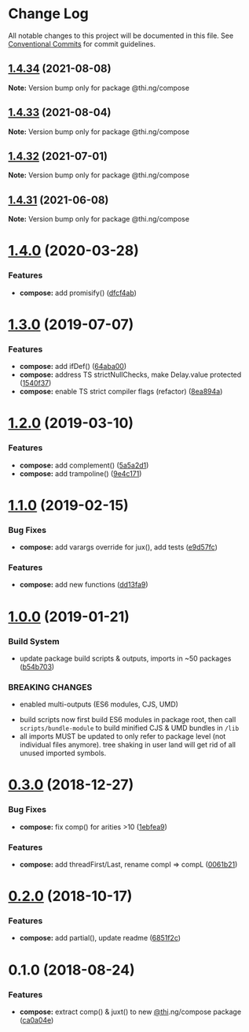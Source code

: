 # Change Log

All notable changes to this project will be documented in this file.
See [Conventional Commits](https://conventionalcommits.org) for commit guidelines.

## [1.4.34](https://github.com/thi-ng/umbrella/compare/@thi.ng/compose@1.4.33...@thi.ng/compose@1.4.34) (2021-08-08)

**Note:** Version bump only for package @thi.ng/compose





## [1.4.33](https://github.com/thi-ng/umbrella/compare/@thi.ng/compose@1.4.32...@thi.ng/compose@1.4.33) (2021-08-04)

**Note:** Version bump only for package @thi.ng/compose





## [1.4.32](https://github.com/thi-ng/umbrella/compare/@thi.ng/compose@1.4.31...@thi.ng/compose@1.4.32) (2021-07-01)

**Note:** Version bump only for package @thi.ng/compose





## [1.4.31](https://github.com/thi-ng/umbrella/compare/@thi.ng/compose@1.4.30...@thi.ng/compose@1.4.31) (2021-06-08)

**Note:** Version bump only for package @thi.ng/compose





# [1.4.0](https://github.com/thi-ng/umbrella/compare/@thi.ng/compose@1.3.12...@thi.ng/compose@1.4.0) (2020-03-28)


### Features

* **compose:** add promisify() ([dfcf4ab](https://github.com/thi-ng/umbrella/commit/dfcf4ab7333b25c4332f783d124d86de058feceb))





# [1.3.0](https://github.com/thi-ng/umbrella/compare/@thi.ng/compose@1.2.5...@thi.ng/compose@1.3.0) (2019-07-07)

### Features

* **compose:** add ifDef() ([64aba00](https://github.com/thi-ng/umbrella/commit/64aba00))
* **compose:** address TS strictNullChecks, make Delay.value protected ([1540f37](https://github.com/thi-ng/umbrella/commit/1540f37))
* **compose:** enable TS strict compiler flags (refactor) ([8ea894a](https://github.com/thi-ng/umbrella/commit/8ea894a))

# [1.2.0](https://github.com/thi-ng/umbrella/compare/@thi.ng/compose@1.1.2...@thi.ng/compose@1.2.0) (2019-03-10)

### Features

* **compose:** add complement() ([5a5a2d1](https://github.com/thi-ng/umbrella/commit/5a5a2d1))
* **compose:** add trampoline() ([9e4c171](https://github.com/thi-ng/umbrella/commit/9e4c171))

# [1.1.0](https://github.com/thi-ng/umbrella/compare/@thi.ng/compose@1.0.2...@thi.ng/compose@1.1.0) (2019-02-15)

### Bug Fixes

* **compose:** add varargs override for jux(),  add tests ([e9d57fc](https://github.com/thi-ng/umbrella/commit/e9d57fc))

### Features

* **compose:** add new functions ([dd13fa9](https://github.com/thi-ng/umbrella/commit/dd13fa9))

# [1.0.0](https://github.com/thi-ng/umbrella/compare/@thi.ng/compose@0.3.0...@thi.ng/compose@1.0.0) (2019-01-21)

### Build System

* update package build scripts & outputs, imports in ~50 packages ([b54b703](https://github.com/thi-ng/umbrella/commit/b54b703))

### BREAKING CHANGES

* enabled multi-outputs (ES6 modules, CJS, UMD)

- build scripts now first build ES6 modules in package root, then call
  `scripts/bundle-module` to build minified CJS & UMD bundles in `/lib`
- all imports MUST be updated to only refer to package level
  (not individual files anymore). tree shaking in user land will get rid of
  all unused imported symbols.

# [0.3.0](https://github.com/thi-ng/umbrella/compare/@thi.ng/compose@0.2.2...@thi.ng/compose@0.3.0) (2018-12-27)

### Bug Fixes

* **compose:** fix comp() for arities >10 ([1ebfea9](https://github.com/thi-ng/umbrella/commit/1ebfea9))

### Features

* **compose:** add threadFirst/Last, rename compI => compL ([0061b21](https://github.com/thi-ng/umbrella/commit/0061b21))

# [0.2.0](https://github.com/thi-ng/umbrella/compare/@thi.ng/compose@0.1.4...@thi.ng/compose@0.2.0) (2018-10-17)

### Features

* **compose:** add partial(), update readme ([6851f2c](https://github.com/thi-ng/umbrella/commit/6851f2c))

<a name="0.1.0"></a>
# 0.1.0 (2018-08-24)

### Features

* **compose:** extract comp() & juxt() to new [@thi](https://github.com/thi).ng/compose package ([ca0a04e](https://github.com/thi-ng/umbrella/commit/ca0a04e))
